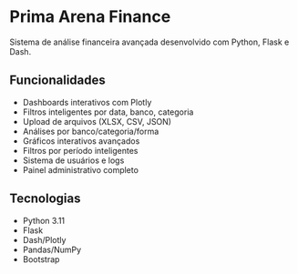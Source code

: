 ﻿# Prima Arena Finance

Sistema de análise financeira avançada desenvolvido com Python, Flask e Dash.

## Funcionalidades

- Dashboards interativos com Plotly
- Filtros inteligentes por data, banco, categoria
- Upload de arquivos (XLSX, CSV, JSON)
- Análises por banco/categoria/forma
- Gráficos interativos avançados
- Filtros por período inteligentes
- Sistema de usuários e logs
- Painel administrativo completo

## Tecnologias

- Python 3.11
- Flask
- Dash/Plotly
- Pandas/NumPy
- Bootstrap
